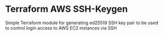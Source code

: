 # Terraform AWS SSH-Keygen
Simple Terraform module for generating ed25519 SSH key pair to be used to control login access to AWS EC2 instances via SSH
